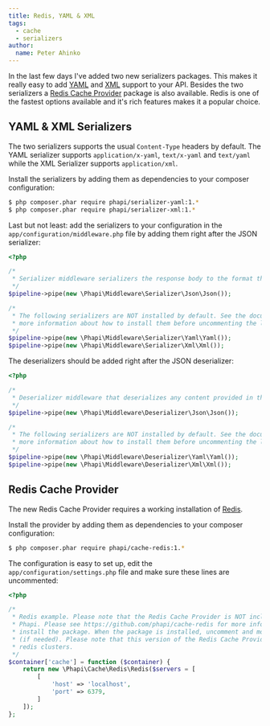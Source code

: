 ```yaml
---
title: Redis, YAML & XML
tags:
  - cache
  - serializers
author:
  name: Peter Ahinko
---
```


In the last few days I've added two new serializers packages. This makes it really easy to add [YAML](/docs/serializers/yaml/) and [XML](/docs/serializers/xml/) support to your API. Besides the two serializers a [Redis Cache Provider](/docs/cache/redis/) package is also available. Redis is one of the fastest options available and it's rich features makes it a popular choice.

<!--more-->

## YAML & XML Serializers
The two serializers supports the usual <code>Content-Type</code> headers by default. The YAML serializer supports <code>application/x-yaml</code>, <code>text/x-yaml</code> and <code>text/yaml</code> while the XML Serializer supports <code>application/xml</code>.

Install the serializers by adding them as dependencies to your composer configuration:

```bash
$ php composer.phar require phapi/serializer-yaml:1.*
$ php composer.phar require phapi/serializer-xml:1.*
```

Last but not least: add the serializers to your configuration in the <code>app/configuration/middleware.php</code> file by adding them right after the JSON serializer:

```php
<?php

/*
 * Serializer middleware serializers the response body to the format that the client prefers
 */
$pipeline->pipe(new \Phapi\Middleware\Serializer\Json\Json());

/*
 * The following serializers are NOT installed by default. See the documentation for
 * more information about how to install them before uncommenting the line(s) below.
 */
$pipeline->pipe(new \Phapi\Middleware\Serializer\Yaml\Yaml());
$pipeline->pipe(new \Phapi\Middleware\Serializer\Xml\Xml());
```

The deserializers should be added right after the JSON deserializer:

```php
<?php

/*
 * Deserializer middleware that deserializes any content provided in the request.
 */
$pipeline->pipe(new \Phapi\Middleware\Deserializer\Json\Json());

/*
 * The following serializers are NOT installed by default. See the documentation for
 * more information about how to install them before uncommenting the line(s) below.
 */
$pipeline->pipe(new \Phapi\Middleware\Deserializer\Yaml\Yaml());
$pipeline->pipe(new \Phapi\Middleware\Deserializer\Xml\Xml());

```

## Redis Cache Provider
The new Redis Cache Provider requires a working installation of [Redis](http://redis.io).

Install the provider by adding them as dependencies to your composer configuration:

```bash
$ php composer.phar require phapi/cache-redis:1.*
```

The configuration is easy to set up, edit the <code>app/configuration/settings.php</code> file and make sure these lines are uncommented:

```php
<?php

/*
 * Redis example. Please note that the Redis Cache Provider is NOT included by default by
 * Phapi. Please see https://github.com/phapi/cache-redis for more information about how to
 * install the package. When the package is installed, uncomment and modify host and port
 * (if needed). Please note that this version of the Redis Cache Provider does NOT support
 * redis clusters.
 */
$container['cache'] = function ($container) {
    return new \Phapi\Cache\Redis\Redis($servers = [
        [
            'host' => 'localhost',
            'port' => 6379,
        ]
    ]);
};

```
